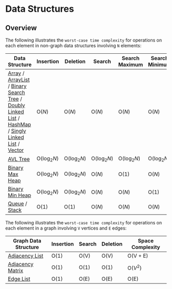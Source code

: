 # Data Structures

## Overview
The following illustrates the `worst-case time complexity` for operations on each element in non-graph data structures involving `N` elements:

| Data Structure                                                                                                                                                                                                                                                                                                                                                                                                                                                                                                                                                                                                                                                                                                                           | Insertion             | Deletion              | Search                | Search Maximum        | Search Minimum        | Space Complexity |
|------------------------------------------------------------------------------------------------------------------------------------------------------------------------------------------------------------------------------------------------------------------------------------------------------------------------------------------------------------------------------------------------------------------------------------------------------------------------------------------------------------------------------------------------------------------------------------------------------------------------------------------------------------------------------------------------------------------------------------------|-----------------------|-----------------------|-----------------------|-----------------------|-----------------------|------------------|
| [Array](https://github.com/shumarb/learning/tree/main/data-structures/array/README.md) / [ArrayList](https://github.com/shumarb/learning/tree/main/data-structures/arraylist/README.md) / [Binary Search Tree](https://github.com/shumarb/learning/tree/main/data-structures/binary-search-tree/README.md) / [Doubly Linked List](https://github.com/shumarb/learning/tree/main/data-structures/doubly-linked-list/README.md) / [HashMap](https://github.com/shumarb/learning/tree/main/data-structures/hashmap/README.md) / [Singly Linked List](https://github.com/shumarb/learning/tree/main/data-structures/singly-linked-list/README.md) / [Vector](https://github.com/shumarb/learning/tree/main/data-structures/vector/README.md) | O(_N_)                | O(_N_)                | O(_N_)                | O(_N_)                | O(_N_)                | O(_N_)           |
| [AVL Tree](https://github.com/shumarb/learning/tree/main/data-structures/avl-tree/README.md)                                                                                                                                                                                                                                                                                                                                                                                                                                                                                                                                                                                                                                             | O(log<sub>2</sub>_N_) | O(log<sub>2</sub>_N_) | O(log<sub>2</sub>_N_) | O(log<sub>2</sub>_N_) | O(log<sub>2</sub>_N_) | O(_N_)           | 
| [Binary Max Heap](https://github.com/shumarb/learning/tree/main/data-structures/binary-max-heap/README.md)                                                                                                                                                                                                                                                                                                                                                                                                                                                                                                                                                                                                                               | O(log<sub>2</sub>_N_) | O(log<sub>2</sub>_N_) | O(_N_)                | O(1)                  | O(_N_)                | O(_N_)           |
| [Binary Min Heap](https://github.com/shumarb/learning/tree/main/data-structures/binary-min-heap/README.md)                                                                                                                                                                                                                                                                                                                                                                                                                                                                                                                                                                                                                               | O(log<sub>2</sub>_N_) | O(log<sub>2</sub>_N_) | O(_N_)                | O(_N_)                | O(1)                  | O(_N_)           |
| [Queue](https://github.com/shumarb/learning/tree/main/data-structures/queue/README.md) / [Stack](https://github.com/shumarb/learning/tree/main/data-structures/stack/README.md)                                                                                                                                                                                                                                                                                                                                                                                                                                                                                                                                                          | O(1)                  | O(1)                  | O(_N_)                | O(_N_)                | O(_N_)                | O(_N_)           |

The following illustrates the `worst-case time complexity` for operations on each element in a graph involving `V` vertices and `E` edges:

| Graph Data Structure                                                                                         | Insertion | Search | Deletion | Space Complexity |
|--------------------------------------------------------------------------------------------------------------|-----------|--------|----------|------------------|
| [Adjacency List](https://github.com/shumarb/learning/tree/main/data-structures/adjacency-list/README.md)     | O(1)      | O(V)   | O(V)     | O(V + E)         |
| [Adjacency Matrix](https://github.com/shumarb/learning/tree/main/data-structures/adjacency-matrix/README.md) | O(1)      | O(1)   | O(1)     | O($V^2$)         |
| [Edge List](https://github.com/shumarb/learning/tree/main/data-structures/edge-list/README.md)               | O(1)      | O(E)   | O(E)     | O(E)             |
